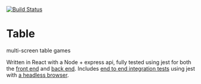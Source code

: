 
[![Build Status](https://travis-ci.org/joejknowles/Table.svg?branch=master)](https://travis-ci.org/joejknowles/Table)
# Table
multi-screen table games

Written in React with a Node + express api, fully tested using jest for both the [front end](https://github.com/joejknowles/Table/tree/master/client/src/tests) and [back end](https://github.com/joejknowles/Table/tree/master/tests/unit). Includes [end to end integration tests](https://github.com/joejknowles/Table/tree/master/tests/features) using jest with [a headless browser](https://github.com/joejknowles/Table/blob/master/tests/browser/phantom.js).
